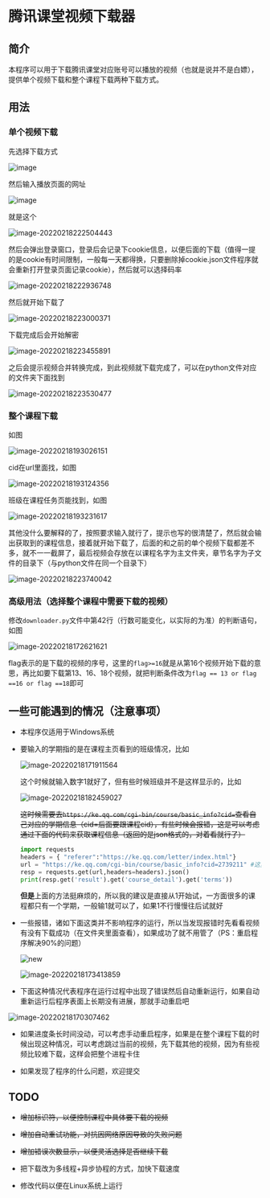 # 腾讯课堂视频下载器

## 简介 

本程序可以用于下载腾讯课堂对应账号可以播放的视频（也就是说并不是白嫖），提供单个视频下载和整个课程下载两种下载方式。

## 用法

### 单个视频下载

先选择下载方式

![image](https://user-images.githubusercontent.com/87589322/154710393-2dd7090e-10a8-4072-b70d-cefb47b06a07.png)


然后输入播放页面的网址

![image](https://user-images.githubusercontent.com/87589322/154710343-803e2a84-1703-4b12-a4b8-0d26452567d4.png)

就是这个

![image-20220218222504443](C:\Users\yumu\AppData\Roaming\Typora\typora-user-images\image-20220218222504443.png)

然后会弹出登录窗口，登录后会记录下cookie信息，以便后面的下载（值得一提的是cookie有时间限制，一般每一天都得换，只要删除掉cookie.json文件程序就会重新打开登录页面记录cookie），然后就可以选择码率

![image-20220218222936748](C:\Users\yumu\AppData\Roaming\Typora\typora-user-images\image-20220218222936748.png)

然后就开始下载了

![image-20220218223000371](C:\Users\yumu\AppData\Roaming\Typora\typora-user-images\image-20220218223000371.png)

下载完成后会开始解密

![image-20220218223455891](C:\Users\yumu\AppData\Roaming\Typora\typora-user-images\image-20220218223455891.png)

之后会提示视频合并转换完成，到此视频就下载完成了，可以在python文件对应的文件夹下面找到

![image-20220218223530477](C:\Users\yumu\AppData\Roaming\Typora\typora-user-images\image-20220218223530477.png)

### 整个课程下载

如图

![image-20220218193026151](C:\Users\yumu\AppData\Roaming\Typora\typora-user-images\image-20220218193026151.png)

cid在url里面找，如图

![image-20220218193124356](C:\Users\yumu\AppData\Roaming\Typora\typora-user-images\image-20220218193124356.png)

班级在课程任务页能找到，如图

![image-20220218193231617](C:\Users\yumu\AppData\Roaming\Typora\typora-user-images\image-20220218193231617.png)

其他没什么要解释的了，按照要求输入就行了，提示也写的很清楚了，然后就会输出获取到的课程信息，接着就开始下载了，后面的和之前的单个视频下载都差不多，就不一一截屏了，最后视频会存放在以课程名字为主文件夹，章节名字为子文件的目录下（与python文件在同一个目录下）

![image-20220218223740042](C:\Users\yumu\AppData\Roaming\Typora\typora-user-images\image-20220218223740042.png)

### 高级用法（选择整个课程中需要下载的视频）

修改`downloader.py`文件中第42行（行数可能变化，以实际的为准）的判断语句，如图

![image-20220218172621621](C:\Users\yumu\AppData\Roaming\Typora\typora-user-images\image-20220218172621621.png)

flag表示的是下载的视频的序号，这里的`flag>=16`就是从第16个视频开始下载的意思，再比如要下载第13、16、18个视频，就把判断条件改为`flag == 13 or flag ==16 or flag ==18`即可

## 一些可能遇到的情况（注意事项）

+ 本程序仅适用于Windows系统

+ 要输入的学期指的是在课程主页看到的班级情况，比如

  ![image-20220218171911564](C:\Users\yumu\AppData\Roaming\Typora\typora-user-images\image-20220218171911564.png)

  这个时候就输入数字1就好了，但有些时候班级并不是这样显示的，比如

  ![image-20220218182459027](C:\Users\yumu\AppData\Roaming\Typora\typora-user-images\image-20220218182459027.png)

  ~~这时候需要去`https://ke.qq.com/cgi-bin/course/basic_info?cid=`查看自己对应的学期信息（cid=后面要跟课程cid），有些时候会报错，这是可以考虑通过下面的代码来获取课程信息（返回的是json格式的，对着看就行了）~~

  ```python
  import requests
  headers = { "referer":"https://ke.qq.com/letter/index.html"}
  url = "https://ke.qq.com/cgi-bin/course/basic_info?cid=2739211" #这里的url只是例子
  resp = requests.get(url,headers=headers).json()
  print(resp.get('result').get('course_detail').get('terms'))
  ```

  **但是**上面的方法挺麻烦的，所以我的建议是直接从1开始试，一方面很多的课程都只有一个学期，一般输1就可以了，如果1不行慢慢往后试就好

+ 一些报错，诸如下面这类并不影响程序的运行，所以当发现报错时先看看视频有没有下载成功（在文件夹里面查看），如果成功了就不用管了（PS：重启程序解决90%的问题）

  ![new](C:\Users\yumu\AppData\Roaming\Typora\typora-user-images\new.png)

  ![image-20220218173413859](C:\Users\yumu\AppData\Roaming\Typora\typora-user-images\image-20220218173413859.png)

  

+ 下面这种情况代表程序在运行过程中出现了错误然后自动重新运行，如果自动重新运行后程序表面上长期没有进展，那就手动重启吧

![image-20220218170307462](C:\Users\yumu\AppData\Roaming\Typora\typora-user-images\image-20220218170307462.png)

+ 如果进度条长时间没动，可以考虑手动重启程序，如果是在整个课程下载的时候出现这种情况，可以考虑跳过当前的视频，先下载其他的视频，因为有些视频比较难下载，这样会把整个进程卡住

+ 如果发现了程序的什么问题，欢迎提交

## TODO

+ ~~增加标识符，以便控制课程中具体要下载的视频~~
+ ~~增加自动重试功能，对抗因网络原因导致的失败问题~~
+ ~~增加错误次数显示，以便灵活选择是否继续下载~~

+ 把下载改为多线程+异步协程的方式，加快下载速度
+ 修改代码以便在Linux系统上运行

